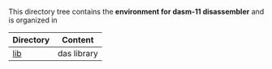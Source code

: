 This directory tree contains the **environment for dasm-11 disassembler** 
and is organized in

| Directory | Content |
| --------- | ------- |
| [lib](lib)             | das library |
